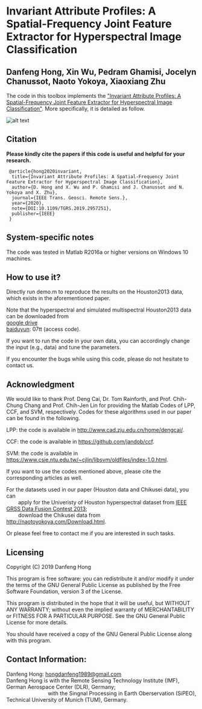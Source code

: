 # Invariant Attribute Profiles: A Spatial-Frequency Joint Feature Extractor for Hyperspectral Image Classification  

Danfeng Hong, Xin Wu, Pedram Ghamisi, Jocelyn Chanussot, Naoto Yokoya, Xiaoxiang Zhu
---------------------

The code in this toolbox implements the ["Invariant Attribute Profiles: A Spatial-Frequency Joint Feature Extractor for Hyperspectral Image Classification"](https://ieeexplore.ieee.org/document/8961105).
More specifically, it is detailed as follow.

![alt text](./Motivations.png)

Citation
---------------------

**Please kindly cite the papers if this code is useful and helpful for your research.**

     @article{hong2020invariant,
      title={Invariant Attribute Profiles: A Spatial-Frequency Joint Feature Extractor for Hyperspectral Image Classification},
      author={D. Hong and X. Wu and P. Ghamisi and J. Chanussot and N. Yokoya and X. Zhu},
      journal={IEEE Trans. Geosci. Remote Sens.},
      year={2020},
      note={DOI:10.1109/TGRS.2019.2957251},
      publisher={IEEE}
     }


System-specific notes
---------------------
The code was tested in Matlab R2016a or higher versions on Windows 10 machines.

How to use it?
---------------------

Directly run demo.m to reproduce the results on the Houston2013 data, which exists in the aforementioned paper.  

Note that the hyperspectral and simulated multispectral Houston2013 data can be downloaded from  
[google drive](https://drive.google.com/open?id=1Inpi2_lHuvEWdJX_Duj9ild1_a0LHKmD)  
[baiduyun](https://pan.baidu.com/s/10nyhL59pmkfxlYpATe0Vxw): 07tt (access code).

If you want to run the code in your own data, you can accordingly change the input (e.g., data) and tune the parameters.

If you encounter the bugs while using this code, please do not hesitate to contact us.


Acknowledgment
---------------------

We would like to thank Prof. Deng Cai, Dr. Tom Rainforth, and Prof. Chih-Chung Chang and Prof. Chih-Jen Lin for providing the Matlab Codes of LPP, CCF, and SVM, respectively. 
Codes for these algorithms used in our paper can be found in the following.

LPP: the code is available in http://www.cad.zju.edu.cn/home/dengcai/.

CCF: the code is available in https://github.com/jandob/ccf.

SVM: the code is available in https://www.csie.ntu.edu.tw/~cjlin/libsvm/oldfiles/index-1.0.html.

If you want to use the codes mentioned above, please cite the corresponding articles as well.

For the datasets used in our paper (Houston data and Chikusei data), you can  
&nbsp;&nbsp;&nbsp;&nbsp;&nbsp;&nbsp;&nbsp;&nbsp;apply for the Univeristy of Houston hyperspectral dataset from [IEEE GRSS Data Fusion Contest 2013](http://www.grss-ieee.org/community/technical-committees/data-fusion/2013-ieee-grss-data-fusion-contest/);  
&nbsp;&nbsp;&nbsp;&nbsp;&nbsp;&nbsp;&nbsp;&nbsp;download the Chikusei data from http://naotoyokoya.com/Download.html.

Or please feel free to contact me if you are interested in such tasks.

Licensing
---------

Copyright (C) 2019 Danfeng Hong

This program is free software: you can redistribute it and/or modify it under the terms of the GNU General Public License as published by the Free Software Foundation, version 3 of the License.

This program is distributed in the hope that it will be useful, but WITHOUT ANY WARRANTY; without even the implied warranty of MERCHANTABILITY or FITNESS FOR A PARTICULAR PURPOSE. See the GNU General Public License for more details.

You should have received a copy of the GNU General Public License along with this program.

Contact Information:
--------------------

Danfeng Hong: hongdanfeng1989@gmail.com<br>
Danfeng Hong is with the Remote Sensing Technology Institute (IMF), German Aerospace Center (DLR), Germany; <br>
&nbsp; &nbsp; &nbsp; &nbsp; &nbsp; &nbsp; &nbsp; &nbsp; &nbsp; &nbsp; &nbsp; &nbsp; &nbsp; &nbsp; with the Singnal Processing in Earth Oberservation (SiPEO), Technical University of Munich (TUM), Germany. 
